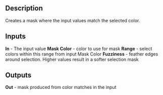 ## Description
Creates a mask where the input values match the selected color.

## Inputs
**In** - The input value
**Mask Color** - color to use for mask
**Range** - select colors within this range from input Mask Color
**Fuzziness** - feather edges around selection. Higher values result in a softer selection mask

## Outputs
**Out** - mask produced from color matches in the input